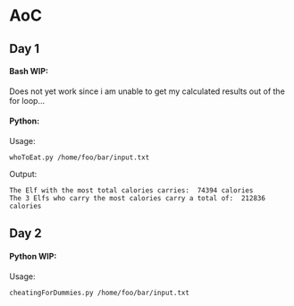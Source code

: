# AoC

## Day 1

#### Bash WIP:

Does not yet work since i am unable to get my calculated results out of the for loop...

#### Python:

Usage:

`whoToEat.py /home/foo/bar/input.txt`

Output:

```
The Elf with the most total calories carries:  74394 calories
The 3 Elfs who carry the most calories carry a total of:  212836 calories
```

## Day 2

#### Python WIP:

Usage:

`cheatingForDummies.py /home/foo/bar/input.txt`